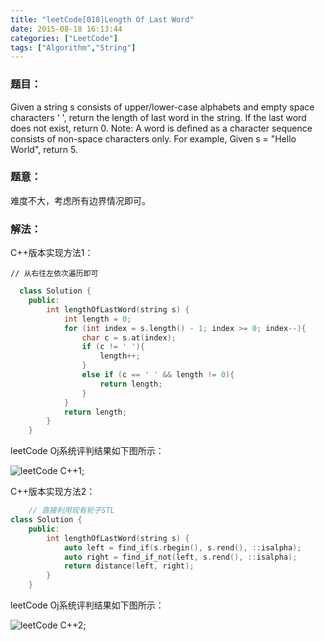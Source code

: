 ```yaml
---
title: "leetCode[018]Length Of Last Word"
date: 2015-08-18 16:13:44
categories: ["LeetCode"]
tags: ["Algorithm","String"]
---
```


### 题目：
  Given a string s consists of upper/lower-case alphabets and empty space characters ' ', return the length
  of last word in the string.
  If the last word does not exist, return 0.
  Note: A word is defined as a character sequence consists of non-space characters only.
			For example, Given s = "Hello World", return 5.
			
			
<!-- more -->

### 题意：
难度不大，考虑所有边界情况即可。

### 解法：
C++版本实现方法1：
		
	// 从右往左依次遍历即可	

``` C++
  class Solution {
	public:
		int lengthOfLastWord(string s) {
			int length = 0;
			for (int index = s.length() - 1; index >= 0; index--){
				char c = s.at(index);
				if (c != ' '){
					length++;
				}
				else if (c == ' ' && length != 0){
					return length;
				}
			}
			return length;
		}
	}
```
leetCode Oj系统评判结果如下图所示：

![leetCode C++1](http://7xilk1.com1.z0.glb.clouddn.com/leetCode018C++1.png);

C++版本实现方法2：

``` C++
	// 直接利用现有轮子STL 
class Solution {
	public:
		int lengthOfLastWord(string s) {
			auto left = find_if(s.rbegin(), s.rend(), ::isalpha);
			auto right = find_if_not(left, s.rend(), ::isalpha);
			return distance(left, right);
		}
	}
```

leetCode Oj系统评判结果如下图所示：

![leetCode C++2](http://7xilk1.com1.z0.glb.clouddn.com/leetCode018C++2.png);

